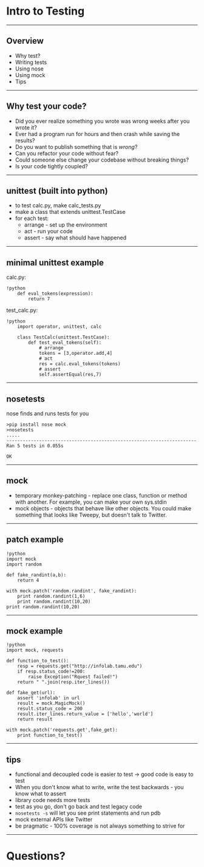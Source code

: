Intro to Testing
================

---

Overview
--------

- Why test?
- Writing tests
- Using nose
- Using mock
- Tips

---

Why test your code?
-------------------

- Did you ever realize something you wrote was wrong weeks after you wrote it?
- Ever had a program run for hours and then crash while saving the results?
- Do you want to publish something that is _wrong_?
- Can you refactor your code without fear?
- Could someone else change your codebase without breaking things?
- Is your code tightly coupled?

---

unittest (built into python)
----------------------------

- to test calc.py, make calc_tests.py
- make a class that extends unittest.TestCase
- for each test:
    - arrange - set up the environment
    - act - run your code
    - assert - say what should have happened

---

minimal unittest example
------------------------

calc.py:

    !python
        def eval_tokens(expression):
            return 7

test_calc.py:

    !python
        import operator, unittest, calc

        class TestCalc(unittest.TestCase):
            def test_eval_tokens(self):
                # arrange
                tokens = [3,operator.add,4]
                # act
                res = calc.eval_tokens(tokens)
                # assert
                self.assertEqual(res,7)

---

nosetests
---------
nose finds and runs tests for you

    >pip install nose mock
    >nosetests
    .....
    ----------------------------------------------------------------------
    Ran 5 tests in 0.055s

    OK

---

mock
----

- temporary monkey-patching - replace one class, function or method with
  another. For example, you can make your own sys.stdin
- mock objects - objects that behave like other objects. You could make
  something that looks like Tweepy, but doesn't talk to Twitter.

---

patch example
------------

    !python
    import mock
    import random

    def fake_randint(a,b):
        return 4

    with mock.patch('random.randint', fake_randint):
        print random.randint(1,6)
        print random.randint(10,20)
    print random.randint(10,20)

------

mock example
------------

    !python
    import mock, requests

    def function_to_test():
        resp = requests.get("http://infolab.tamu.edu")
        if resp.status_code!=200:
            raise Exception("Rquest failed!")
        return " ".join(resp.iter_lines())

    def fake_get(url):
        assert 'infolab' in url
        result = mock.MagicMock()
        result.status_code = 200
        result.iter_lines.return_value = ['hello','world']
        return result

    with mock.patch('requests.get',fake_get):
        print function_to_test()

---

tips
----

- functional and decoupled code is easier to test -> good code is easy to test
- When you don't know what to write, write the test backwards - you know what
  to assert
- library code needs more tests
- test as you go, don't go back and test legacy code
- `nosetests -s` will let you see print statements and run pdb
- mock external APIs like Twitter
- be pragmatic - 100% coverage is not always something to strive for

---

Questions?
==========
